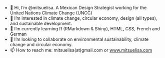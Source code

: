 - 👋 Hi, I’m @mitsuelisa. A Mexican Design Strategist working for the United Nations Climate Change (UNCC)
- 👀 I’m interested in climate change, circular economy, design (all types), and sustainable development.
- 🌱 I’m currently learning R (RMarkdown & Shiny), HTML, CSS, French and German
- 💞️ I’m looking to collaborate on environmental sustainability, climate change and circular economy.
- 📫 How to reach me: mitsuelisa(at)gmail.com or www.mitsuelisa.com

<!---
mitsuelisa/mitsuelisa is a ✨ special ✨ repository because its `README.md` (this file) appears on your GitHub profile.
You can click the Preview link to take a look at your changes.
--->
